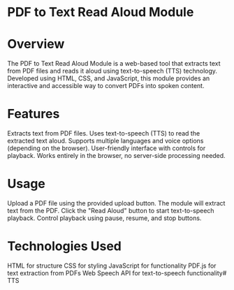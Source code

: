 # PDF to Text Read Aloud Module

# Overview
The PDF to Text Read Aloud Module is a web-based tool that extracts text from PDF files and reads it aloud using text-to-speech (TTS) technology. Developed using HTML, CSS, and JavaScript, this module provides an interactive and accessible way to convert PDFs into spoken content.

# Features
Extracts text from PDF files.
Uses text-to-speech (TTS) to read the extracted text aloud.
Supports multiple languages and voice options (depending on the browser).
User-friendly interface with controls for playback.
Works entirely in the browser, no server-side processing needed.

# Usage
Upload a PDF file using the provided upload button.
The module will extract text from the PDF.
Click the "Read Aloud" button to start text-to-speech playback.
Control playback using pause, resume, and stop buttons.

# Technologies Used
HTML for structure
CSS for styling
JavaScript for functionality
PDF.js for text extraction from PDFs
Web Speech API for text-to-speech functionality# TTS
